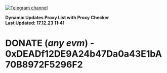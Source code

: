 [![Telegram channel](https://img.shields.io/endpoint?url=https://runkit.io/damiankrawczyk/telegram-badge/branches/master?url=https://t.me/n4z4v0d)](https://t.me/n4z4v0d) 

**Dynamic Updates Proxy List with Proxy Checker**  
**Last Updated: 17.12.23 11:41**

# DONATE (_any evm_) - 0xDEADf12DE9A24b47Da0a43E1bA70B8972F5296F2
